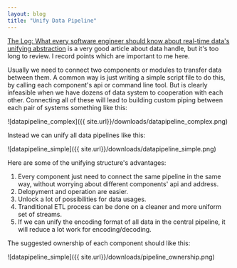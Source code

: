 ```yaml
---
layout: blog
title: "Unify Data Pipeline"
---
```


[The Log: What every software engineer should know about real-time data's unifying abstraction](https://engineering.linkedin.com/distributed-systems/log-what-every-software-engineer-should-know-about-real-time-datas-unifying) is a very good article about data handle, but it's too long to review. I record points which are important to me here.

Usually we need to connect two components or modules to transfer data between them. A common way is just writing a simple script file to do this, by calling each component's api or command line tool. But is clearly infeasible when we have dozens of data system to cooperation with each other. Connecting all of these will lead to building custom piping between each pair of systems something like this:

![datapipeline_complex]({{ site.url}}/downloads/datapipeline_complex.png)

Instead we can unify all data pipelines like this:

![datapipeline_simple]({{ site.url}}/downloads/datapipeline_simple.png)

Here are some of the unifying structure's advantages:

1. Every component just need to connect the same pipeline in the same way, without worrying about different components' api and address.
1. Delopyment and operation are easier.
1. Unlock a lot of possibilities for data usages.
1. Tranditional ETL process can be done on a cleaner and more uniform set of streams.
1. If we can unify the encoding format of all data in the central pipeline, it will reduce a lot work for encoding/decoding.

The suggested ownership of each component should like this:

![datapipeline_simple]({{ site.url}}/downloads/pipeline_ownership.png)
